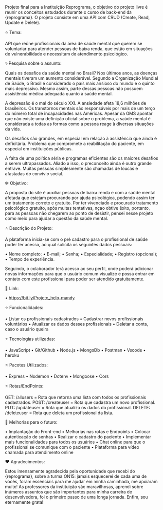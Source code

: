 Projeto final para a Instituição Reprograma, o objetivo do projeto livre é reunir os conceitos estudados durante o curso de back-end da {reprograma}. O projeto consiste em uma API com CRUD (Create, Read, Update e Delete).

⭐ Tema:

API que reúne profissionais da área de saúde mental que querem se voluntariar para atender pessoas de baixa renda, que estão em situações de vulnerabilidade e necessitam de atendimento psicológico.

✨Pesquisa sobre o assunto:

Quais os desafios da saúde mental no Brasil? Nos últimos anos, as doenças mentais tiveram um aumento considerável. Segundo a Organização Mundial de Saúde, o Brasil é considerado o país mais ansioso do mundo e o quinto mais depressivo. Mesmo assim, parte dessas pessoas não possuem assistência médica adequada quanto à saúde mental.

A depressão é o mal do século XXI. A ansiedade afeta 18,6 milhões de brasileiros. Os transtornos mentais são responsáveis por mais de um terço do número total de incapacidades nas Américas. Apesar da OMS apontar que não existe uma definição oficial sobre o problema, a saúde mental é considerada a todas as formas como a pessoa reage à diversas situações da vida.

Os desafios são grandes, em especial em relação à assistência que ainda é deficitária. Problema que compromete a reabilitação do paciente, em especial em instituições públicas.

A falta de uma política séria e programas eficientes são os maiores desafios a serem ultrapassados. Aliado a isso, o preconceito ainda é outro grande entrave. Muitas pessoas simplesmente são chamadas de loucas e afastadas do convívio social.

❇ Objetivo:

A proposta do site é auxiliar pessoas de baixa renda e com a saúde mental afetada que estejam procurando por ajuda psicológica, podendo assim ter um tratamento correto e gratuito. Por ter vivenciado e procurado tratamento psicológico gratuito, após muitas tentativas, nçao obtive êxito, portanto, para as pessoas não chegarem ao ponto de desistir, pensei nesse projeto como meio para ajudar a questão da saúde mental.

⭐ Descrição do Projeto:

A plataforma inicia-se com o pré cadastro para o profissional de saúde poder ter acesso, ao qual solicita os seguintes dados pessoais:

•	Nome completo;
•	E-mail;
•	Senha;
•	Especialidade;
•	Registro (opcional);
•	Tempo de experiência.

Seguindo, o colaborador terá acesso ao seu perfil, onde poderá adicionar novas informações para que o usuário comum visualize e possa entrar em contato com este profissional para poder ser atendido gratuitamente.

🔗 Link:

• https://bit.ly/Projeto_help-mandy

⭐ Funcionalidades:

• Listar os profissionais cadastrados
• Cadastrar novos profissionais voluntários
• Atualizar os dados desses profissionais
• Deletar a conta, caso o usuário queira

⭐ Tecnologias utilizadas:

• JavaScript
• Git/Github
• Node.js
• MongoDb
• Postman
• Vscode
• heroku

⭐ Pacotes Utilizados:

• Express
• Nodemon
• Dotenv
• Mongoose
• Cors

⭐ Rotas/EndPoints:

GET: /allusers = Rota que retorna uma lista com todos os profissionais cadastrados.
POST: /createuser = Rota que cadastra um novo profissional.
PUT: /updateuser = Rota que atualiza os dados do profissional.
DELETE: /deleteuser	= Rota que deleta um profissional da lista.

🚧 Melhorias para o futuro:

• Implantação do Front-end
• Melhorias nas rotas e Endpoints
• Colocar autenticação de senhas
• Realizar o cadastro do paciente
• Implementar mais funcionalidades para todos os usuários
• Chat online para que o profissional se comunique com o paciente
• Plataforma para vídeo chamada para atendimento online

❤ Agradecimentos:

Estou imensamente agradecida pela oportunidade que recebi do {reprograma}, sobre a turma ON15: jamais esquecerei de cada uma de vocês, foram essenciais para me ajudar em minha caminhada, me apoiaram muito! As professores da instituição são maravilhosas, aprendi sobre inúmeros assuntos que são importantes para minha carreira de desenvolvedora, foi o primeiro passo de uma longa jornada. Enfim, sou eternamente grata!








